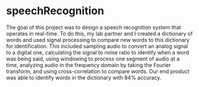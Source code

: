 # speechRecognition

The goal of this project was to design a speech recognition system that operates in real-time. To do this, my lab partner and I created a dictionary of words and used signal processing to compare new words to this dictionary for identification. This included sampling audio to convert an analog signal to a digital one, calculating the signal to noise ratio to identify when a word was being said, using windowing to process one segment of audio at a time, analyzing audio in the frequency domain by taking the Fourier transform, and using cross-correlation to compare words. Our end product was able to identify words in the dictionary with 84% accuracy.
